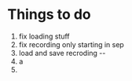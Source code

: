 # Things to do
1. fix loading stuff
2. fix recording only starting in sep
3. load and save recroding
--
4. a
5. 